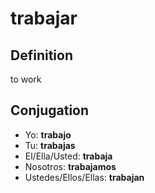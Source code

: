 # trabajar

## Definition
to work

## Conjugation

- Yo: **trabajo**
- Tu: **trabajas**
- El/Ella/Usted: **trabaja**
- Nosotros: **trabajamos**
- Ustedes/Ellos/Ellas: **trabajan**